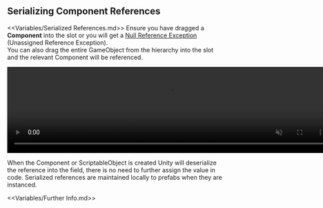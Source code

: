 ## Serializing Component References
<<Variables/Serialized References.md>>
Ensure you have dragged a **Component** into the slot or you will get a [Null Reference Exception](../../Common%20Errors/Runtime%20Exceptions/Null%20Reference%20Exception.md) (Unassigned Reference Exception).  
You can also drag the entire GameObject from the hierarchy into the slot and the relevant Component will be referenced.

<video width="750" height="200" autoplay loop muted><source type="video/webm" src="https://help.vertx.xyz/Video/inspector-references.webm"></video>  

When the Component or ScriptableObject is created Unity will deserialize the reference into the field, there is no need to further assign the value in code. Serialized references are maintained locally to prefabs when they are instanced.  

<<Variables/Further Info.md>>